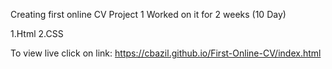 Creating first online CV Project 1 Worked on it for 2 weeks (10 Day) 

1.Html
2.CSS

To view live click on link:  https://cbazil.github.io/First-Online-CV/index.html
